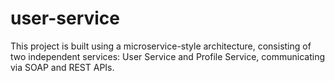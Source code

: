# user-service
This project is built using a microservice-style architecture, consisting of two independent services: User Service and Profile Service, communicating via SOAP and REST APIs.
